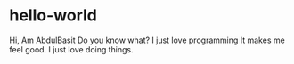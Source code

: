 # hello-world
Hi, Am AbdulBasit 
Do you know what?
I just love programming
It makes me feel good.
I just love doing things.
